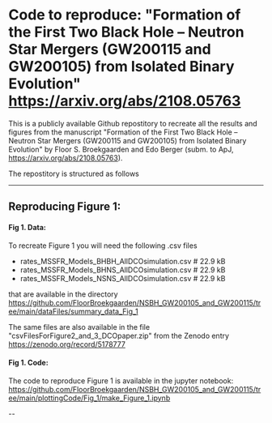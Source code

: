 # Code to reproduce: "Formation of the First Two Black Hole – Neutron Star Mergers (GW200115 and GW200105) from Isolated Binary Evolution" https://arxiv.org/abs/2108.05763 
This is a publicly available Github repostitory to recreate all the results and figures from the manuscript "Formation of the First Two Black Hole – Neutron Star Mergers (GW200115 and GW200105) from Isolated Binary Evolution" by Floor S. Broekgaarden and Edo Berger (subm. to ApJ, https://arxiv.org/abs/2108.05763). 

The repostitory is structured as follows 

-----------------------------------------

## Reproducing Figure 1:

#### Fig 1. Data:

To recreate Figure 1 you will need the following .csv files
 - rates_MSSFR_Models_BHBH_AllDCOsimulation.csv # 22.9 kB
 - rates_MSSFR_Models_BHNS_AllDCOsimulation.csv # 22.9 kB
 - rates_MSSFR_Models_NSNS_AllDCOsimulation.csv # 22.9 kB


that are available in the directory 
https://github.com/FloorBroekgaarden/NSBH_GW200105_and_GW200115/tree/main/dataFiles/summary_data_Fig_1

The same files are also available in the file "csvFilesForFigure2_and_3_DCOpaper.zip" from the Zenodo entry  https://zenodo.org/record/5178777

#### Fig 1. Code:
The code to reproduce Figure 1 is available in the jupyter notebook:
https://github.com/FloorBroekgaarden/NSBH_GW200105_and_GW200115/tree/main/plottingCode/Fig_1/make_Figure_1.ipynb  

-- 


